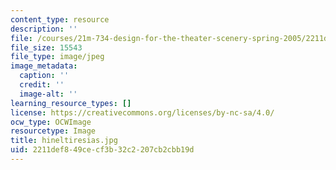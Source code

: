 ```yaml
---
content_type: resource
description: ''
file: /courses/21m-734-design-for-the-theater-scenery-spring-2005/2211def849cecf3b32c2207cb2cbb19d_hineltiresias.jpg
file_size: 15543
file_type: image/jpeg
image_metadata:
  caption: ''
  credit: ''
  image-alt: ''
learning_resource_types: []
license: https://creativecommons.org/licenses/by-nc-sa/4.0/
ocw_type: OCWImage
resourcetype: Image
title: hineltiresias.jpg
uid: 2211def8-49ce-cf3b-32c2-207cb2cbb19d
---
```

